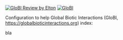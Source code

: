[![GloBI Review by Elton](../../actions/workflows/review.yml/badge.svg)](../../actions/workflows/review.yml) [![GloBI](https://api.globalbioticinteractions.org/interaction.svg?accordingTo=globi:globalbioticinteractions/tuneu-corral2023&refutes=true&refutes=false)](https://globalbioticinteractions.org/?accordingTo=globi:globalbioticinteractions/tuneu-corral2023)

Configuration to help Global Biotic Interactions (GloBI, https://globalbioticinteractions.org) index: 

bla